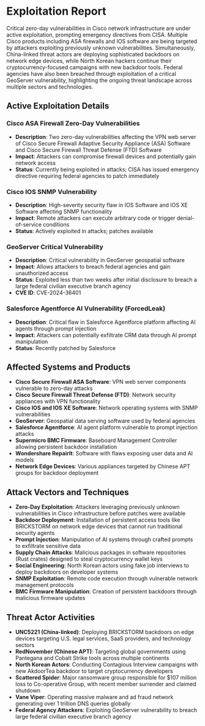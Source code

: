 # Exploitation Report

Critical zero-day vulnerabilities in Cisco network infrastructure are under active exploitation, prompting emergency directives from CISA. Multiple Cisco products including ASA firewalls and IOS software are being targeted by attackers exploiting previously unknown vulnerabilities. Simultaneously, China-linked threat actors are deploying sophisticated backdoors on network edge devices, while North Korean hackers continue their cryptocurrency-focused campaigns with new backdoor tools. Federal agencies have also been breached through exploitation of a critical GeoServer vulnerability, highlighting the ongoing threat landscape across multiple sectors and technologies.

## Active Exploitation Details

### Cisco ASA Firewall Zero-Day Vulnerabilities
- **Description**: Two zero-day vulnerabilities affecting the VPN web server of Cisco Secure Firewall Adaptive Security Appliance (ASA) Software and Cisco Secure Firewall Threat Defense (FTD) Software
- **Impact**: Attackers can compromise firewall devices and potentially gain network access
- **Status**: Currently being exploited in attacks; CISA has issued emergency directive requiring federal agencies to patch immediately

### Cisco IOS SNMP Vulnerability
- **Description**: High-severity security flaw in IOS Software and IOS XE Software affecting SNMP functionality
- **Impact**: Remote attackers can execute arbitrary code or trigger denial-of-service conditions
- **Status**: Actively exploited in attacks; patches available

### GeoServer Critical Vulnerability
- **Description**: Critical vulnerability in GeoServer geospatial software
- **Impact**: Allows attackers to breach federal agencies and gain unauthorized access
- **Status**: Exploited less than two weeks after initial disclosure to breach a large federal civilian executive branch agency
- **CVE ID**: CVE-2024-36401

### Salesforce Agentforce AI Vulnerability (ForcedLeak)
- **Description**: Critical flaw in Salesforce Agentforce platform affecting AI agents through prompt injection
- **Impact**: Attackers can potentially exfiltrate CRM data through AI prompt manipulation
- **Status**: Recently patched by Salesforce

## Affected Systems and Products

- **Cisco Secure Firewall ASA Software**: VPN web server components vulnerable to zero-day attacks
- **Cisco Secure Firewall Threat Defense (FTD)**: Network security appliances with VPN functionality
- **Cisco IOS and IOS XE Software**: Network operating systems with SNMP vulnerabilities
- **GeoServer**: Geospatial data serving software used by federal agencies
- **Salesforce Agentforce**: AI agent platform vulnerable to prompt injection attacks
- **Supermicro BMC Firmware**: Baseboard Management Controller allowing persistent backdoor installation
- **Wondershare RepairIt**: Software with flaws exposing user data and AI models
- **Network Edge Devices**: Various appliances targeted by Chinese APT groups for backdoor deployment

## Attack Vectors and Techniques

- **Zero-Day Exploitation**: Attackers leveraging previously unknown vulnerabilities in Cisco infrastructure before patches were available
- **Backdoor Deployment**: Installation of persistent access tools like BRICKSTORM on network edge devices that cannot run traditional security agents
- **Prompt Injection**: Manipulation of AI systems through crafted prompts to exfiltrate sensitive data
- **Supply Chain Attacks**: Malicious packages in software repositories (Rust crates) designed to steal cryptocurrency wallet keys
- **Social Engineering**: North Korean actors using fake job interviews to deploy backdoors on developer systems
- **SNMP Exploitation**: Remote code execution through vulnerable network management protocols
- **BMC Firmware Manipulation**: Creation of persistent backdoors through malicious firmware updates

## Threat Actor Activities

- **UNC5221 (China-linked)**: Deploying BRICKSTORM backdoors on edge devices targeting U.S. legal services, SaaS providers, and technology sectors
- **RedNovember (Chinese APT)**: Targeting global governments using Pantegana and Cobalt Strike tools across multiple continents
- **North Korean Actors**: Conducting Contagious Interview campaigns with new AkdoorTea backdoor to target cryptocurrency developers
- **Scattered Spider**: Major ransomware group responsible for $107 million loss to Co-operative Group, with recent member surrender and claimed shutdown
- **Vane Viper**: Operating massive malware and ad fraud network generating over 1 trillion DNS queries globally
- **Federal Agency Attackers**: Exploiting GeoServer vulnerability to breach large federal civilian executive branch agency